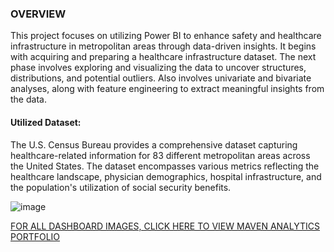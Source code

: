 ### OVERVIEW
This project focuses on utilizing Power BI to enhance safety and healthcare infrastructure in metropolitan areas through data-driven insights. It begins with acquiring and preparing a healthcare infrastructure dataset. The next phase involves exploring and visualizing the data to uncover structures, distributions, and potential outliers. Also involves univariate and bivariate analyses, along with feature engineering to extract meaningful insights from the data.

#### Utilized Dataset:

The U.S. Census Bureau provides a comprehensive dataset capturing healthcare-related information for 83 different metropolitan areas across the United States. The dataset encompasses various metrics reflecting the healthcare landscape, physician demographics, hospital infrastructure, and the population's utilization of social security benefits.

![image](https://github.com/user-attachments/assets/76397e50-26ae-4ab8-89dc-b11d99e800b4)

[FOR ALL DASHBOARD IMAGES, CLICK HERE TO VIEW MAVEN ANALYTICS PORTFOLIO](https://mavenanalytics.io/project/18573)
